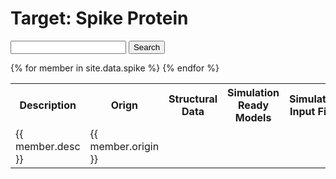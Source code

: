 # Target: Spike Protein

<script src="//cdnjs.cloudflare.com/ajax/libs/jquery/3.1.1/jquery.min.js"></script>
<link rel="stylesheet" href="//cdnjs.cloudflare.com/ajax/libs/jstree/3.3.8/themes/default/style.min.css" />
<script src="//cdnjs.cloudflare.com/ajax/libs/jstree/3.3.8/jstree.min.js"></script>

<form id="tree_search">
    <input type="search" id="search_querry" />
    <button type="submit">Search</button>
</form>

<table>
	<tr>
		<th>Description</th>
		<th>Orign</th>
		<th>Structural Data</th>
		<th>Simulation Ready Models</th>
		<th>Simulation Input Files</th>
		<th>Trajectories</th>
		<th>Algorithms</th>
		<th>Citations</th>
 	</tr>
{% for member in site.data.spike %}
    <tr>
        <td>{{ member.desc }} </td>
        <td>{{ member.origin }} </td>
        <td><span id="struct_data_{{ member.id }}" /></td>
        <td><span id="models_{{ member.id }}"/></td>
        <td><span id="inputs_{{ member.id }}"/></td>
        <td><span id="traj_{{ member.id }}"/></td>
        <td><span id="algo_{{ member.id }}"/></td>
        <td><span id="cite_{{ member.id }}"/></td>
    </tr>
{% endfor %}
</table>

<script>
$(function() {
{% for member in site.data.spike %}
  $('#struct_data_{{ member.id }}').jstree({
    "plugins" : ["search"],
    'core' : {
      'data' : [
        { "text" : "Structural Data", 
          "children" : [
    {% for struct_child in member.struct_data %}
        {% if struct_child.link == null %}
            {"text": {{ struct_child.text }} },
        {% else %}
            {"text": "{{ struct_child.text }}", a_attr : { linkout: "{{ struct_child.link }}" } },
        {% endif %} 
    {% endfor %}
          ]
        }
      ],
      'themes' : {
        'variant' : 'large'
      }
    },
  });
  $("#struct_data_{{ member.id }}").on("click", ".jstree-anchor", function(evt) {
    evt.preventDefault();
    var link = $(evt.target).attr("linkout");
    if (typeof link !== 'undefined' ) {
      window.open(link, _blank);
    }
   });
   
   
   
  
   
  $('#models_{{ member.id }}').jstree({
    "plugins" : ["search"],
    'core' : {
      'data' : [
        { "text" : "Simulation Ready Models", 
          "children" : [
    {% for models_child in member.models %}
        {% if models_child.link == null %}
            {"text": "{{ models_child.text }}" },
        {% else %}
            {"text": "{{ models_child.text }}", a_attr : { linkout: "{{ models_child.link }}" } },
        {% endif %} 
    {% endfor %}
          ]
        }
      ],
      'themes' : {
        'variant' : 'large'
      }
    },
  });
  $("#models_{{ member.id }}").on("click", ".jstree-anchor", function(evt) {
    evt.preventDefault();
    var link = $(evt.target).attr("linkout");
    if (typeof link !== 'undefined' ) {
      window.open(link, _blank);
    }
   });

   
  $('#inputs_{{ member.id }}').jstree({
    "plugins" : ["search"],
    'core' : {
      'data' : [
        { "text" : "Simulation Input Files", 
          "children" : [
    {% for input_child in member.inputs %}
        {% if input_child.link == null %}
            {"text": "{{ input_child.text }}" },
        {% else %}
            {"text": "{{ input_child.text }}", a_attr : { linkout: "{{ input_child.link }}" } },
        {% endif %} 
    {% endfor %}
          ]
        }
      ],
      'themes' : {
        'variant' : 'large'
      }
    },
  });
  $("#inputs_{{ member.id }}").on("click", ".jstree-anchor", function(evt) {
    evt.preventDefault();
    var link = $(evt.target).attr("linkout");
    if (typeof link !== 'undefined' ) {
      window.open(link, _blank);
    }
   });
   
  $('#traj_{{ member.id }}').jstree({
    "plugins" : ["search"],
    'core' : {
      'data' : [
        { "text" : "Trajectories", 
          "children" : [
    {% for traj_child in member.trajectories %}
        {% if traj_child.link == null %}
            {"text": "{{ traj_child.text }}" },
        {% else %}
            {"text": "{{ traj_child.text }}", a_attr : { linkout: "{{ traj_child.link }}" } },
        {% endif %} 
    {% endfor %}
          ]
        }
      ],
      'themes' : {
        'variant' : 'large'
      }
    },
  });
  $("#traj_{{ member.id }}").on("click", ".jstree-anchor", function(evt) {
    evt.preventDefault();
    var link = $(evt.target).attr("linkout");
    if (typeof link !== 'undefined' ) {
      window.open(link, _blank);
    }
   });
   
  $('#algo_{{ member.id }}').jstree({
    "plugins" : ["search"],
    'core' : {
      'data' : [
        { "text" : "Algorithms", 
          "children" : [
    {% for algo_child in member.algorithms %}
        {% if algo_child.link == null %}
            {"text": "{{ algo_child.text }}" },
        {% else %}
            {"text": "{{ algo_child.text }}", a_attr : { linkout: "{{ algo_child.link }}" } },
        {% endif %} 
    {% endfor %}
          ]
        }
      ],
      'themes' : {
        'variant' : 'large'
      }
    },
  });
  $("#algo_{{ member.id }}").on("click", ".jstree-anchor", function(evt) {
    evt.preventDefault();
    var link = $(evt.target).attr("linkout");
    if (typeof link !== 'undefined' ) {
      window.open(link, _blank);
    }
   });
   

  $('#cite_{{ member.id }}').jstree({
    "plugins" : ["search"],
    'core' : {
      'data' : [
        { "text" : "Citations", 
          "children" : [
    {% for cite_child in member.cite %}
        {% if cite_child.link == null %}
            {"text": "{{ cite_child.text }}" },
        {% else %}
            {"text": "{{ cite_child.text }}", a_attr : { linkout: "{{ cite_child.link }}" } },
        {% endif %} 
    {% endfor %}
          ]
        }
      ],
      'themes' : {
        'variant' : 'large'
      }
    },
  });
  $("#cite_{{ member.id }}").on("click", ".jstree-anchor", function(evt) {
    evt.preventDefault();
    var link = $(evt.target).attr("linkout");
    if (typeof link !== 'undefined' ) {
      window.open(link, _blank);
    }
   });   

{% endfor %}

  $("#tree_search").submit(function(e) {
    e.preventDefault();
{% for member in site.data.spike %}
    $("#struct_data_{{ member.id }}").jstree(true).search($("#search_querry").val());
    $("#models_{{ member.id }}").jstree(true).search($("#search_querry").val());
    $("#inputs_{{ member.id }}").jstree(true).search($("#search_querry").val());
    $("#traj_{{ member.id }}").jstree(true).search($("#search_querry").val());
    $("#algo_{{ member.id }}").jstree(true).search($("#search_querry").val());
    $("#cite_{{ member.id }}").jstree(true).search($("#search_querry").val());
{% endfor %}
  });
  
});
</script>